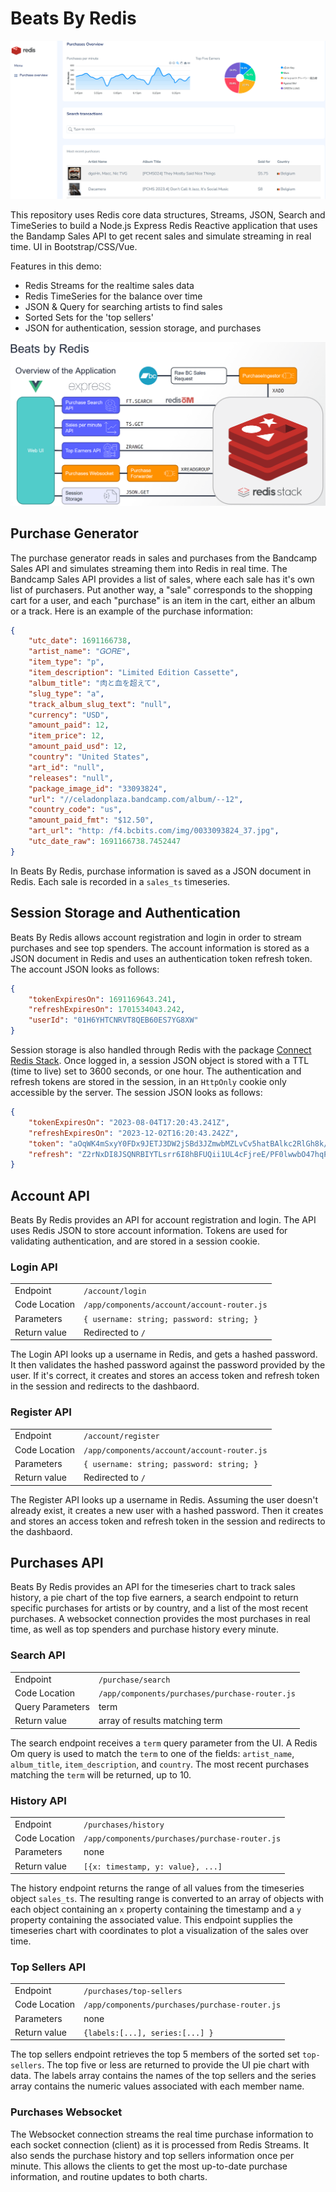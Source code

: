 # Beats By Redis

![Beats by Redis application screenshot](./docs/app-screenshot.png)

This repository uses Redis core data structures, Streams, JSON, Search and TimeSeries to build a Node.js Express Redis Reactive application that uses the Bandamp Sales API to get recent sales and simulate streaming in real time. UI in Bootstrap/CSS/Vue.

Features in this demo:

-   Redis Streams for the realtime sales data
-   Redis TimeSeries for the balance over time
-   JSON & Query for searching artists to find sales
-   Sorted Sets for the 'top sellers'
-   JSON for authentication, session storage, and purchases

![Architecture Diagram](./docs/architecture-diagram.png)

## Purchase Generator

The purchase generator reads in sales and purchases from the Bandcamp Sales API and simulates streaming them into Redis in real time. The Bandcamp Sales API provides a list of sales, where each sale has it's own list of purchasers. Put another way, a "sale" corresponds to the shopping cart for a user, and each "purchase" is an item in the cart, either an album or a track. Here is an example of the purchase information:

```json
{
    "utc_date": 1691166738,
    "artist_name": "𝐺𝑂𝑅𝐸",
    "item_type": "p",
    "item_description": "Limited Edition Cassette",
    "album_title": "肉と血を超えて",
    "slug_type": "a",
    "track_album_slug_text": "null",
    "currency": "USD",
    "amount_paid": 12,
    "item_price": 12,
    "amount_paid_usd": 12,
    "country": "United States",
    "art_id": "null",
    "releases": "null",
    "package_image_id": "33093824",
    "url": "//celadonplaza.bandcamp.com/album/--12",
    "country_code": "us",
    "amount_paid_fmt": "$12.50",
    "art_url": "http: /f4.bcbits.com/img/0033093824_37.jpg",
    "utc_date_raw": 1691166738.7452447
}
```

In Beats By Redis, purchase information is saved as a JSON document in Redis. Each sale is recorded in a `sales_ts` timeseries.

## Session Storage and Authentication

Beats By Redis allows account registration and login in order to stream purchases and see top spenders. The account information is stored as a JSON document in Redis and uses an authentication token refresh token. The account JSON looks as follows:

```json
{
    "tokenExpiresOn": 1691169643.241,
    "refreshExpiresOn": 1701534043.242,
    "userId": "01H6YHTCNRVT8QEB60ES7YG8XW"
}
```

Session storage is also handled through Redis with the package [Connect Redis Stack](https://www.npmjs.com/package/connect-redis-stack). Once logged in, a session JSON object is stored with a TTL (time to live) set to 3600 seconds, or one hour. The authentication and refresh tokens are stored in the session, in an `HttpOnly` cookie only accessible by the server. The session JSON looks as follows:

```json
{
    "tokenExpiresOn": "2023-08-04T17:20:43.241Z",
    "refreshExpiresOn": "2023-12-02T16:20:43.242Z",
    "token": "aOqWK4mSxyY0FDx9JETJ3DW2jSBd3JZmwbMZLvCv5hatBAlkc2RlGh8k/Zs8o8KnYfOpTUEJHg4GLcXdTjdvELbOA6mVdLlVvTGp0dLh5Ta0A0mY+ppjh6BzR/5wgYpk0WGGlgR/",
    "refresh": "Z2rNxDI8JSQNRBIYTLsrr6I8hBFUQii1UL4cFjreE/PF0lwwbO47hqPQbrFtXMEamE5hqjqkBaHjMzJaM7k8t22thbw33HuQOI+TZLrsjM0ZY+kf71oI1mwgiz9a2lRYFpno6cCtrGZC/PYg9ylAsJ2n9C1wacDP4bZnsn02LhusS1xfDapnJrjZsEQYlf382BRr5jx6375GoBb9lSCu/MmNbqzWs9tPYhxBdgLtvG+gXY4HOOdAYL6wK2Z/Ry3fbDseBySnmcpYQLss22jtkMqtNRfO"
}
```

## Account API

Beats By Redis provides an API for account registration and login. The API uses Redis JSON to store account information. Tokens are used for validating authentication, and are stored in a session cookie.

### Login API

|               |                                             |
| ------------- | ------------------------------------------- |
| Endpoint      | `/account/login`                            |
| Code Location | `/app/components/account/account-router.js` |
| Parameters    | `{ username: string; password: string; }`   |
| Return value  | Redirected to `/`                           |

The Login API looks up a username in Redis, and gets a hashed password. It then validates the hashed password against the password provided by the user. If it's correct, it creates and stores an access token and refresh token in the session and redirects to the dashbaord.

### Register API

|               |                                             |
| ------------- | ------------------------------------------- |
| Endpoint      | `/account/register`                         |
| Code Location | `/app/components/account/account-router.js` |
| Parameters    | `{ username: string; password: string; }`   |
| Return value  | Redirected to `/`                           |

The Register API looks up a username in Redis. Assuming the user doesn't already exist, it creates a new user with a hashed password. Then it creates and stores an access token and refresh token in the session and redirects to the dashbaord.

## Purchases API

Beats By Redis provides an API for the timeseries chart to track sales history, a pie chart of the top five earners, a search endpoint to return specific purchases for artists or by country, and a list of the most recent purchases. A websocket connection provides the most purchases in real time, as well as top spenders and purchase history every minute.

### Search API

|                  |                                                |
| ---------------- | ---------------------------------------------- |
| Endpoint         | `/purchase/search`                             |
| Code Location    | `/app/components/purchases/purchase-router.js` |
| Query Parameters | term                                           |
| Return value     | array of results matching term                 |

The search endpoint receives a `term` query parameter from the UI. A Redis Om query is used to match the `term` to one of the fields: `artist_name`, `album_title`, `item_description`, and `country`. The most recent purchases matching the `term` will be returned, up to 10.

### History API

|               |                                                |
| ------------- | ---------------------------------------------- |
| Endpoint      | `/purchases/history`                           |
| Code Location | `/app/components/purchases/purchase-router.js` |
| Parameters    | none                                           |
| Return value  | `[{x: timestamp, y: value}, ...]`              |

The history endpoint returns the range of all values from the timeseries object `sales_ts`. The resulting range is converted to an array of objects with each object containing an `x` property containing the timestamp and a `y` property containing the associated value. This endpoint supplies the timeseries chart with coordinates to plot a visualization of the sales over time.

### Top Sellers API

|               |                                                |
| ------------- | ---------------------------------------------- |
| Endpoint      | `/purchases/top-sellers`                       |
| Code Location | `/app/components/purchases/purchase-router.js` |
| Parameters    | none                                           |
| Return value  | `{labels:[...], series:[...] }`                |

The top sellers endpoint retrieves the top 5 members of the sorted set `top-sellers`. The top five or less are returned to provide the UI pie chart with data. The labels array contains the names of the top sellers and the series array contains the numeric values associated with each member name.

### Purchases Websocket

The Websocket connection streams the real time purchase information to each socket connection (client) as it is processed from Redis Streams. It also sends the purchase history and top sellers information once per minute. This allows the clients to get the most up-to-date purchase information, and routine updates to both charts.
